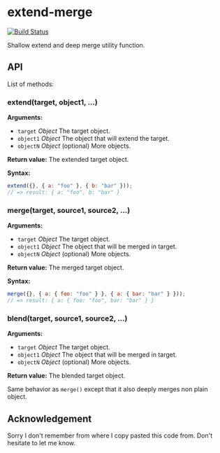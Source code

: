 # extend-merge

[![Build Status](https://travis-ci.org/crysalead-js/extend-merge.svg?branch=master)](https://travis-ci.org/crysalead-js/extend-merge)

Shallow extend and deep merge utility function.

## API

List of methods:

### extend(target, object1, ...)

**Arguments:**

  * `target`  *Object* The target object.
  * `object1` *Object* The object that will extend the target.
  * `objectN` *Object* (optional) More objects.

**Return value:** The extended target object.

**Syntax:**

```js
extend({}, { a: "foo" }, { b: "bar" }));
// => result: { a: "foo", b: "bar" }
```

### merge(target, source1, source2, ...)

**Arguments:**

  * `target`  *Object* The target object.
  * `object1` *Object* The object that will be merged in target.
  * `objectN` *Object* (optional) More objects.

**Return value:** The merged target object.

**Syntax:**

```js
merge({}, { a: { foo: "foo" } }, { a: { bar: "bar" } }));
// => result: { a: { foo: "foo", bar: "bar" } }
```

### blend(target, source1, source2, ...)

**Arguments:**

  * `target`  *Object* The target object.
  * `object1` *Object* The object that will be merged in target.
  * `objectN` *Object* (optional) More objects.

**Return value:** The blended target object.

Same behavior as `merge()` except that it also deeply merges non plain object.

## Acknowledgement

Sorry I don't remember from where I copy pasted this code from. Don't hesitate to let me know.
